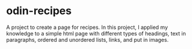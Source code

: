 # odin-recipes
A project to create a page for recipes. In this project, I applied my knowledge to a simple html page with different types of headings, text in paragraphs, ordered and unordered lists, links, and put in images.
